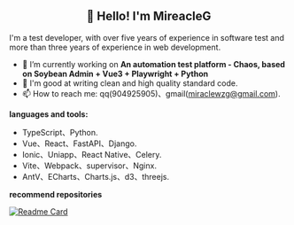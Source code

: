 <h2 align="center">👋 Hello! I'm MireacleG </h2>


I'm a test developer, with over five years of experience in software test and  more than three years of experience in web development.

- 🔭 I’m currently working on **An automation test platform - Chaos, based on Soybean Admin + Vue3 + Playwright + Python**
- 🌱 I'm good at writing clean and high quality standard code.
- 📫 How to reach me: qq(904925905)、gmail(miraclewzg@gmail.com).

**languages and tools:**  

- TypeScript、Python.
- Vue、React、FastAPI、Django.
- Ionic、Uniapp、React Native、Celery.
- Vite、Webpack、supervisor、Nginx.
- AntV、ECharts、Charts.js、d3、threejs.



**recommend repositories**

[![Readme Card](https://github-readme-stats.vercel.app/api/pin/?username=honghuangdc&repo=soybean-admin)](https://github.com/honghuangdc/soybean-admin)
